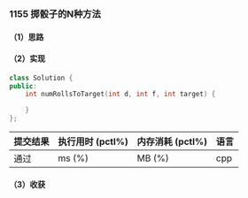 ### 1155 掷骰子的N种方法

#### （1）思路

#### （2）实现

```cpp
class Solution {
public:
    int numRollsToTarget(int d, int f, int target) {

    }
};
```

| 提交结果 | 执行用时 (pctl%) | 内存消耗 (pctl%) | 语言 |
|:---------|:-----------------|:-----------------|:-----|
| 通过     |  ms (%)   |  MB (%)  | cpp  |

#### （3）收获
